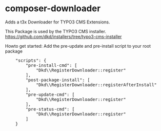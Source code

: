 composer-downloader
===================

Adds a t3x Downloader for TYPO3 CMS Extensions.

This Package is used by the TYPO3 CMS installer.
https://github.com/dkd/installers/tree/typo3-cms-installer

Howto get started: Add the pre-update and pre-install script to your root package

<pre>
    "scripts": {
        "pre-install-cmd": [
            "Dkd\\RegisterDownloader::register"
        ],
        "post-package-install": [
            "Dkd\\RegisterDownloader::registerAfterInstall"
        ],
        "pre-update-cmd": [
            "Dkd\\RegisterDownloader::register"
        ],
        "pre-status-cmd": [
            "Dkd\\RegisterDownloader::register"
        ]
    }
</pre>

